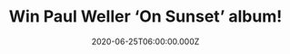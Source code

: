 ---
campaign-uuid: "c-e22fe6a3-d269-4e7d-8530-569ea041be54"
type: "Competition"
category: "Music"
date: "2020-06-25T06:00:00.000Z"
end-date: "2020-07-25T23:59:00.000Z"
disable-form: false
is_promoted: false
has_entry_page: true
title: "Win Paul Weller ‘On Sunset’ album!"
competition-description: "<p>We are giving away ‘On Sunset’, the fifteenth studio\
  \ album by the English singer-songwriter Paul Weller. 'On Sunset' is described as\
  \ a soul album as well as an electronic, orchestral & packed with masterly pop songs\
  \ and heart-tugging ballads. An album filled with touches of experimentalism.</p>\n\
  <p>Enter below and it could be yours.</p>\n"
hero-header: "Win Paul Weller ‘On Sunset’ album!"
terms-confirmation: "N/A"
banner-img: "https://assets.expresslyapp.com/asset-2924595f-e0b7-4446-8d54-c3de86d7eb80.jpg"
logo-left-href: "aaa.nme.com"
logo-left-image: "https://assets.expresslyapp.com/asset-9b5ae523-c7db-48e8-905c-5f12001b1f10.jpg"
logo-left-title: "NME AAA"
bg-image-hero: "https://assets.expresslyapp.com/asset-5d7e1741-d86c-4e91-8dda-7cadaf18bf86.jpg"
bg-image-first: "https://assets.expresslyapp.com/asset-d0cfdaa8-5729-477c-8f69-5d56eb38a49b.jpg"
section1-content: "<p>The fifteenth studio album by the English singer-songwriter\
  \ Paul Weller, sees the artist taking a rare glance into the rear-view mirror as\
  \ he speeds into the 2020s. ‘On Sunset' is described as a soul album. At the same\
  \ time it's also an electronic, orchestral & packed with masterly pop songs and\
  \ heart-tugging ballads. An album filled with touches of experimentalism.</p>\n\
  <p>Enter below for a chance to win.</p>\n"
entry-title: "Win Paul Weller ‘On Sunset’ album!"
entry-content: "<p>Enter the draw to win Paul Weller ‘On Sunset’ album by completing\
  \ the form below before 23:59 on the 25th of July 2020.</p>\n"
has-winner: false
prize-description: "Paul Weller ‘On Sunset’ album!"
special-conditions: "Multiple entries are allowed up to one every day.\r\n\r\nThis\
  \ competition is also available on: https://club.expressly.io/competitions/paul-weller-on-sunset-album"
country-restrictions:
- "GB"
---